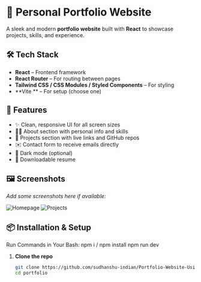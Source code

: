 # 💼 Personal Portfolio Website

A sleek and modern **portfolio website** built with **React** to showcase projects, skills, and experience.


## 🛠️ Tech Stack

- **React** – Frontend framework
- **React Router** – For routing between pages
- **Tailwind CSS / CSS Modules / Styled Components** – For styling
- **Vite ** – For setup (choose one)

## 📁 Features

- ✨ Clean, responsive UI for all screen sizes
- 🧑‍💻 About section with personal info and skills
- 📂 Projects section with live links and GitHub repos
- ✉️ Contact form to receive emails directly
- 🌙 Dark mode (optional)
- 📄 Downloadable resume

## 🖼️ Screenshots

_Add some screenshots here if available:_

![Homepage](./screenshots/home.png)
![Projects](./screenshots/projects.png)

## 📦 Installation & Setup
Run Commands in Your Bash:
npm i / npm install
npm run dev

1. **Clone the repo**
   ```bash
   git clone https://github.com/sudhanshu-indian/Portfolio-Website-Using-React-.git
   cd portfolio
